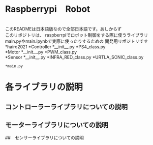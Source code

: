 # Raspberrypi　Robot
<br>
このREADMEは日本語版なので全部日本語です。あしからず
<br>
このリポジトリは、
raspberrpiでロボット制御をする際に使うライブラリ
main.pyやmain.ipynbで実際に使ったりするための
開発用リポジトリです
<br>
*hairo2021
    *Controller
        *__init__.py
        *PS4_class.py
    <br>
    *Motor
        *__init__.py
        *PWM_class.py
    <br>
    *Sensor
        *__init__.py
        *INFRA_RED_class.py
        *URTLA_SONIC_class.py
    
    *main.py

# 各ライブラリの説明

## コントローラーライブラリについての説明

## モーターライブラリについての説明

##　センサーライブラリについての説明






